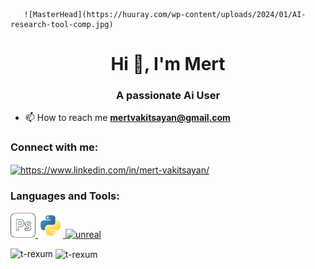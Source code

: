        ![MasterHead](https://huuray.com/wp-content/uploads/2024/01/AI-research-tool-comp.jpg)

<h1 align="center">Hi 👋, I'm Mert</h1>
<h3 align="center">A passionate Ai User</h3>

- 📫 How to reach me **mertvakitsayan@gmail.com**

<h3 align="left">Connect with me:</h3>
<p align="left">
<a href="https://linkedin.com/in/https://www.linkedin.com/in/mert-vakitsayan/" target="blank"><img align="center" src="https://raw.githubusercontent.com/rahuldkjain/github-profile-readme-generator/master/src/images/icons/Social/linked-in-alt.svg" alt="https://www.linkedin.com/in/mert-vakitsayan/" height="30" width="40" /></a>
</p>

<h3 align="left">Languages and Tools:</h3>
 </a> <a href="https://www.photoshop.com/en" target="_blank" rel="noreferrer"> <img src="https://raw.githubusercontent.com/devicons/devicon/master/icons/photoshop/photoshop-line.svg" alt="photoshop" width="40" height="40"/> </a> <a href="https://www.python.org" target="_blank" rel="noreferrer"> <img src="https://raw.githubusercontent.com/devicons/devicon/master/icons/python/python-original.svg" alt="python" width="40" height="40"/>  </a> <a href="https://unrealengine.com/" target="_blank" rel="noreferrer"> <img src="https://raw.githubusercontent.com/kenangundogan/fontisto/036b7eca71aab1bef8e6a0518f7329f13ed62f6b/icons/svg/brand/unreal-engine.svg" alt="unreal" width="40" height="40"/> </a> </p>

<p><img align="left" src="https://github-readme-stats.vercel.app/api/top-langs?username=t-rexum&show_icons=true&locale=en&layout=compact" alt="t-rexum" /></p>

<p>&nbsp;<img align="center" src="https://github-readme-stats.vercel.app/api?username=t-rexum&show_icons=true&locale=en" alt="t-rexum" /></p>
